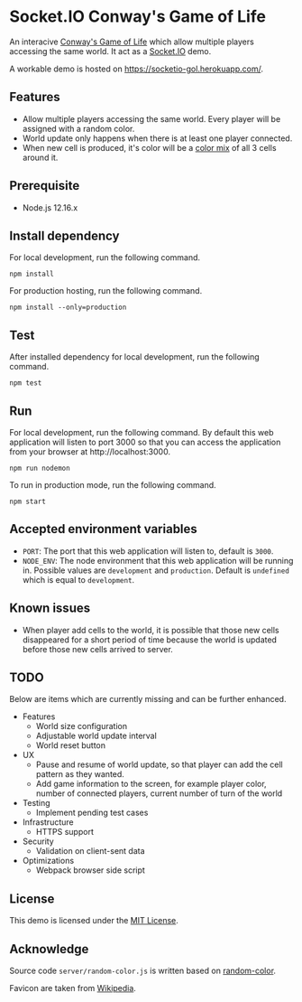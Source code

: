 # Socket.IO Conway's Game of Life
An interacive [Conway's Game of Life](https://en.wikipedia.org/wiki/Conway%27s_Game_of_Life)
which allow multiple players accessing the same world. It act as a [Socket.IO](https://socket.io/) demo.

A workable demo is hosted on https://socketio-gol.herokuapp.com/.


## Features
- Allow multiple players accessing the same world. Every player will be assigned with a random color.
- World update only happens when there is at least one player connected.
- When new cell is produced, it's color will be a [color mix](https://github.com/Qix-/color/blob/a6fce8808b1845bfd38a6ccc5b9a369e010ada82/index.js#L366)
	of all 3 cells around it.


## Prerequisite
- Node.js 12.16.x


## Install dependency
For local development, run the following command.
```
npm install
```

For production hosting, run the following command.
```
npm install --only=production
```


## Test
After installed dependency for local development, run the following command.
```
npm test
```


## Run
For local development, run the following command. By default this web application will
listen to port 3000 so that you can access the application from your browser at http://localhost:3000.
```
npm run nodemon
```

To run in production mode, run the following command.
```
npm start
```


## Accepted environment variables
- `PORT`: The port that this web application will listen to, default is `3000`.
- `NODE_ENV`: The node environment that this web application will be running in. Possible
	values are `development` and `production`. Default is `undefined` which is equal
	to `development`.


## Known issues
- When player add cells to the world, it is possible that those new cells disappeared
	for a short period of time because the world is updated before those new cells arrived to server.


## TODO
Below are items which are currently missing and can be further enhanced.
- Features
	- World size configuration
	- Adjustable world update interval
	- World reset button
- UX
	- Pause and resume of world update, so that player can add the cell pattern as they
		wanted.
	- Add game information to the screen, for example player color, number of connected players,
		current number of turn of the world
- Testing
	- Implement pending test cases
- Infrastructure
	- HTTPS support
- Security
	- Validation on client-sent data
- Optimizations
	- Webpack browser side script


## License
This demo is licensed under the [MIT License](LICENSE).


## Acknowledge
Source code `server/random-color.js` is written based on [random-color](https://www.npmjs.com/package/random-color).

Favicon are taken from [Wikipedia](https://commons.wikimedia.org/wiki/File:Game_of_life_fpento.svg).
